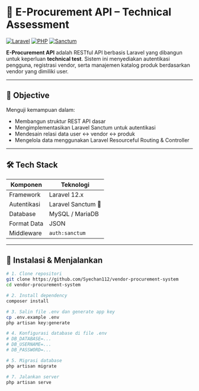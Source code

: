 # 🛒 E-Procurement API – Technical Assessment

[![Laravel](https://img.shields.io/badge/Laravel-FF2D20?style=for-the-badge&logo=laravel&logoColor=white)](https://laravel.com)
[![PHP](https://img.shields.io/badge/PHP-777BB4?style=for-the-badge&logo=php&logoColor=white)](https://www.php.net/)
[![Sanctum](https://img.shields.io/badge/Laravel%20Sanctum-000000?style=for-the-badge&logo=laravel&logoColor=white)](https://laravel.com/docs/sanctum)

**E-Procurement API** adalah RESTful API berbasis Laravel yang dibangun untuk keperluan **technical test**. Sistem ini menyediakan autentikasi pengguna, registrasi vendor, serta manajemen katalog produk berdasarkan vendor yang dimiliki user.

---

## 🎯 Objective

Menguji kemampuan dalam:

- Membangun struktur REST API dasar
- Mengimplementasikan Laravel Sanctum untuk autentikasi
- Mendesain relasi data user ↔ vendor ↔ produk
- Mengelola data menggunakan Laravel Resourceful Routing & Controller

---

## 🛠️ Tech Stack

| Komponen       | Teknologi            |
|----------------|----------------------|
| Framework      | Laravel 12.x         |
| Autentikasi    | Laravel Sanctum 🔐    |
| Database       | MySQL / MariaDB      |
| Format Data    | JSON                 |
| Middleware     | `auth:sanctum`       |

---

## 🚀 Instalasi & Menjalankan

```bash
# 1. Clone repositori
git clone https://github.com/Syechan112/vendor-procurement-system
cd vendor-procurement-system

# 2. Install dependency
composer install

# 3. Salin file .env dan generate app key
cp .env.example .env
php artisan key:generate

# 4. Konfigurasi database di file .env
# DB_DATABASE=...
# DB_USERNAME=...
# DB_PASSWORD=...

# 5. Migrasi database
php artisan migrate

# 7. Jalankan server
php artisan serve
